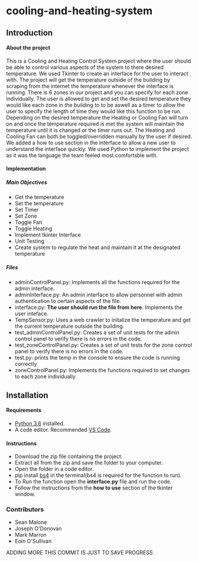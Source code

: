 # cooling-and-heating-system

## Introduction

#### About the project 

<p>
This is a Cooling and Heating Control System project where the user should be able to control various aspects of the system to there desired temperature. We used Tkinter to create an interface for the user to interact with. The project will get the temperature outside of the building by scraping from the internet the temperature whenever the interface is running. There is 6 zones in our project and you can specify for each zone individually. The user is allowed to get and set the desired temperature they would like each zone in the building to to be aswell as a timer to allow the user to specify the length of time they would like this function to be run. Depending on the desired temperature the Heating or Cooling Fan will turn on and once the temperature required is met the system will maintain the temperature until it is changed or the timer runs out. The Heating and Cooling Fan can both be toggled/overridden manually by the user if desired.  We added a how to use section in the interface to allow a new user to understand the interface quickly. We used Python to implement the project as it was the language the team feeled most comfortsble with.
</p>

#### Implementation

##### Main Objectives

* Get the temperature
* Set the temperature
* Set Timer
* Set Zone
* Toggle Fan
* Toggle Heating
* Implement tkinter Interface
* Unit Testing
* Create system to regulate the heat and maintain it at the designated temperature

##### Files

* adminControlPanel.py: Implements all the functions required for the admin interface.
* adminInterface.py: An admin interface to allow personnel with admin authentication to certain aspects of the file.
* interface.py: **The user should run the file from here**. Implements the user inteface.
* TempSensor.py: Uses a web crawler to initalize the temperature and get the current temperature outside the building.
* test_adminControlPanel.py: Creates a set of unit tests for the admin control panel to verify there is no errors in the code.
* test_zoneControlPanel.py: Creates a set of unit tests for the zone control panel to verify there is no errors in the code.
* test.py: prints the temp in the console to ensure the code is running correctly
* zoneControlPanel.py: Implements the functions required to set changes to each zone individually

## Installation

#### Requirements

* [Python 3.6](https://www.python.org/downloads/release/python-360/) installed.
* A code editor. Recommended [VS Code](https://code.visualstudio.com/download).

#### Instructions

* Download the zip file containing the project.
* Extract all from the zip and save the folder to your computer.
* Open the folder in a code editor.
* pip install [bs4](https://pypi.org/project/bs4/) in the terminal(bs4 is required for the function to run).
* To Run the function open the **interface.py** file and run the code.
* Follow the instructions from the **how to use** section of the tkinter window.



### Contributors
- Sean Malone
- Joseph O'Donovan
- Mark Marron
- Eoin O'Sullivan

ADDING MORE THIS COMMIT IS JUST TO SAVE PROGRESS
